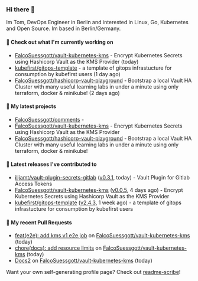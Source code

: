 ### Hi there 👋

Im Tom, DevOps Engineer in Berlin and interested in Linux, Go, Kubernetes and Open Source.
Im based in Berlin/Germany.

#### 👷 Check out what I'm currently working on

- [FalcoSuessgott/vault-kubernetes-kms](https://github.com/FalcoSuessgott/vault-kubernetes-kms) - Encrypt Kubernetes Secrets using Hashicorp Vault as the KMS Provider (today)
- [kubefirst/gitops-template](https://github.com/kubefirst/gitops-template) - a template of gitops infrastucture for consumption by kubefirst users (1 day ago)
- [FalcoSuessgott/hashicorp-vault-playground](https://github.com/FalcoSuessgott/hashicorp-vault-playground) - Bootstrap a local Vault HA Cluster with many useful learning labs in under a minute using only terraform, docker &amp; minikube! (2 days ago)

#### 🌱 My latest projects

- [FalcoSuessgott/comments](https://github.com/FalcoSuessgott/comments) - 
- [FalcoSuessgott/vault-kubernetes-kms](https://github.com/FalcoSuessgott/vault-kubernetes-kms) - Encrypt Kubernetes Secrets using Hashicorp Vault as the KMS Provider
- [FalcoSuessgott/hashicorp-vault-playground](https://github.com/FalcoSuessgott/hashicorp-vault-playground) - Bootstrap a local Vault HA Cluster with many useful learning labs in under a minute using only terraform, docker &amp; minikube!

#### 🔭 Latest releases I've contributed to

- [ilijamt/vault-plugin-secrets-gitlab](https://github.com/ilijamt/vault-plugin-secrets-gitlab) ([v0.3.1](https://github.com/ilijamt/vault-plugin-secrets-gitlab/releases/tag/v0.3.1), today) - Vault Plugin for Gitlab Access Tokens
- [FalcoSuessgott/vault-kubernetes-kms](https://github.com/FalcoSuessgott/vault-kubernetes-kms) ([v0.0.5](https://github.com/FalcoSuessgott/vault-kubernetes-kms/releases/tag/v0.0.5), 4 days ago) - Encrypt Kubernetes Secrets using Hashicorp Vault as the KMS Provider
- [kubefirst/gitops-template](https://github.com/kubefirst/gitops-template) ([v2.4.3](https://github.com/kubefirst/gitops-template/releases/tag/v2.4.3), 1 week ago) - a template of gitops infrastucture for consumption by kubefirst users

#### 🔨 My recent Pull Requests

- [feat(e2e): add kms v1 e2e job](https://github.com/FalcoSuessgott/vault-kubernetes-kms/pull/39) on [FalcoSuessgott/vault-kubernetes-kms](https://github.com/FalcoSuessgott/vault-kubernetes-kms) (today)
- [chore(docs): add resource limits](https://github.com/FalcoSuessgott/vault-kubernetes-kms/pull/38) on [FalcoSuessgott/vault-kubernetes-kms](https://github.com/FalcoSuessgott/vault-kubernetes-kms) (today)
- [Docs2](https://github.com/FalcoSuessgott/vault-kubernetes-kms/pull/37) on [FalcoSuessgott/vault-kubernetes-kms](https://github.com/FalcoSuessgott/vault-kubernetes-kms) (today)

Want your own self-generating profile page? Check out [readme-scribe](https://github.com/muesli/readme-scribe)!